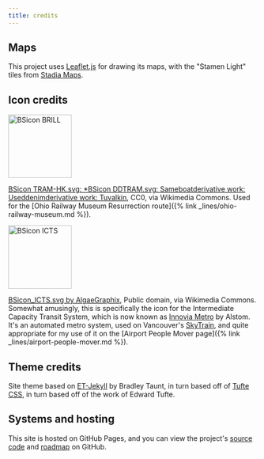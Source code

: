 ```yaml
---
title: credits
---
```


## Maps

This project uses [Leaflet.js](https://leafletjs.com/) for drawing its maps, with the "Stamen Light" tiles from [Stadia Maps](https://docs.stadiamaps.com/guides/migrating-from-stamen-map-tiles/#leaflet-providers). 

## Icon credits

<a title="BSicon TRAM-HK.svg: *BSicon DDTRAM.svg: Sameboat
derivative work: Useddenim
derivative work: Tuvalkin, CC0, via Wikimedia Commons" href="https://commons.wikimedia.org/wiki/File:BSicon_BRILL.svg"><img class="inline" width="128" alt="BSicon BRILL" src="https://upload.wikimedia.org/wikipedia/commons/thumb/f/f7/BSicon_BRILL.svg/256px-BSicon_BRILL.svg.png"></a>

<a href="https://commons.wikimedia.org/wiki/File:BSicon_BRILL.svg">BSicon TRAM-HK.svg: *BSicon DDTRAM.svg: Sameboatderivative work: Useddenimderivative work: Tuvalkin</a>, CC0, via Wikimedia Commons. Used for the  [Ohio Railway Museum Resurrection route]({% link _lines/ohio-railway-museum.md %}).

<a title="AlgaeGraphix, Public domain, via Wikimedia Commons" href="https://commons.wikimedia.org/wiki/File:BSicon_ICTS.svg"><img class="inline" width="128" alt="BSicon ICTS" src="https://upload.wikimedia.org/wikipedia/commons/thumb/f/f1/BSicon_ICTS.svg/256px-BSicon_ICTS.svg.png"></a>

<a href="https://commons.wikimedia.org/wiki/File:BSicon_ICTS.svg">BSicon_ICTS.svg by AlgaeGraphix</a>, Public domain, via Wikimedia Commons. Somewhat amusingly, this is specifically the icon for the Intermediate Capacity Transit System, which is now known as [Innovia Metro](https://en.wikipedia.org/wiki/Innovia_Metro) by Alstom. It's an automated metro system, used on Vancouver's [SkyTrain](https://en.wikipedia.org/wiki/SkyTrain_(Vancouver)), and quite appropriate for my use of it on the [Airport People Mover page]({% link _lines/airport-people-mover.md %}).

## Theme credits

Site theme based on [ET-Jekyll](https://github.com/bradleytaunt/ET-Jekyll) by Bradley Taunt, in turn based off of [Tufte CSS](https://edwardtufte.github.io/tufte-css/), in turn based off of the work of Edward Tufte.

## Systems and hosting

This site is hosted on GitHub Pages, and you can view the project's [source code](https://github.com/benlk/columbus-regional-rail) and [roadmap](https://github.com/benlk/columbus-regional-rail/issues/) on GitHub.